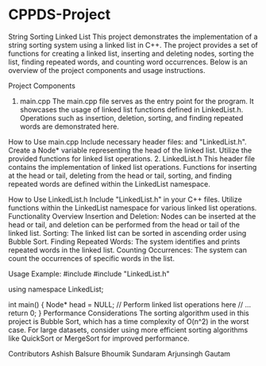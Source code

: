 # CPPDS-Project
String Sorting Linked List 
This project demonstrates the implementation of a string sorting system using a linked list in C++. The project provides a set of functions for creating a linked list, inserting and deleting nodes, sorting the list, finding repeated words, and counting word occurrences. Below is an overview of the project components and usage instructions.

Project Components
1. main.cpp
The main.cpp file serves as the entry point for the program. It showcases the usage of linked list functions defined in LinkedList.h. Operations such as insertion, deletion, sorting, and finding repeated words are demonstrated here.

How to Use main.cpp
Include necessary header files: <iostream> and "LinkedList.h".
Create a Node* variable representing the head of the linked list.
Utilize the provided functions for linked list operations.
2. LinkedList.h
This header file contains the implementation of linked list operations. Functions for inserting at the head or tail, deleting from the head or tail, sorting, and finding repeated words are defined within the LinkedList namespace.

How to Use LinkedList.h
Include "LinkedList.h" in your C++ files.
Utilize functions within the LinkedList namespace for various linked list operations.
Functionality Overview
Insertion and Deletion: Nodes can be inserted at the head or tail, and deletion can be performed from the head or tail of the linked list.
Sorting: The linked list can be sorted in ascending order using Bubble Sort.
Finding Repeated Words: The system identifies and prints repeated words in the linked list.
Counting Occurrences: The system can count the occurrences of specific words in the list.

Usage Example:
#include <iostream>
#include "LinkedList.h"

using namespace LinkedList;

int main() {
    Node* head = NULL;
    // Perform linked list operations here
    // ...
    return 0;
}
Performance Considerations
The sorting algorithm used in this project is Bubble Sort, which has a time complexity of O(n^2) in the worst case. For large datasets, consider using more efficient sorting algorithms like QuickSort or MergeSort for improved performance.

Contributors
Ashish Balsure
Bhoumik Sundaram
Arjunsingh Gautam

